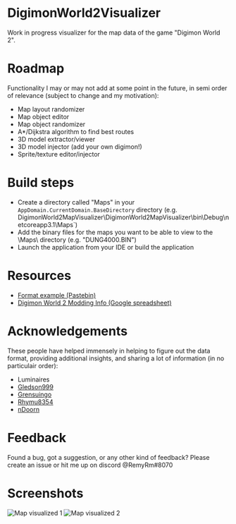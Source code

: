 # DigimonWorld2Visualizer

Work in progress visualizer for the map data of the game "Digimon World 2".

# Roadmap

Functionality I may or may not add at some point in the future, in semi order of relevance (subject to change and my motivation):
- Map layout randomizer
- Map object editor
- Map object randomizer
- A*/Dijkstra algorithm to find best routes
- 3D model extractor/viewer
- 3D model injector (add your own digimon!)
- Sprite/texture editor/injector

# Build steps

- Create a directory called "Maps" in your `AppDomain.CurrentDomain.BaseDirectory` directory (e.g. DigimonWorld2MapVisualizer\DigimonWorld2MapVisualizer\bin\Debug\netcoreapp3.1\Maps`)
- Add the binary files for the maps you want to be able to view to the \Maps\ directory (e.g. "DUNG4000.BIN")
- Launch the application from your IDE or build the application

# Resources

- [Format example (Pastebin)](https://pastebin.com/pJSjQrna)
- [Digimon World 2 Modding Info (Google spreadsheet)](https://docs.google.com/spreadsheets/d/1UiDU4MsSfxO1vhpK6err1KsLRZM53JUOuYqYhfEFp8o/edit#gid=305512343)

# Acknowledgements

These people have helped immensely in helping to figure out the data format, providing additional insights, and sharing a lot of information (in no particulair order):
- Luminaires
- [Gledson999](https://www.youtube.com/channel/UCeHINpXaGB9B4WaAK1P091Q)
- [Grensuingo](https://www.youtube.com/channel/UCcIDnhNq-dwQSVTSw8GUmhw)
- [Rhymu8354](https://github.com/rhymu8354/)
- [nDoorn](https://github.com/nd00rn) 


# Feedback

Found a bug, got a suggestion, or any other kind of feedback? Please create an issue or hit me up on discord @RemyRm#8070

# Screenshots

![Map visualized 1](https://i.gyazo.com/c8848c73bed57198a5e2175a4f049555.png)
![Map visualized 2](https://i.gyazo.com/4a0b560f5f48a73b89eeba36c6924c1c.png)